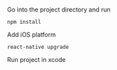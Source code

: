 #

Go into the project directory and run 

    npm install
    
Add iOS platform 

    react-native upgrade

Run project in xcode    
